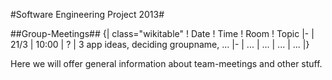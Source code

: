 #Software Engineering Project 2013#

##Group-Meetings##
{| class="wikitable"
! Date
! Time
! Room
! Topic
|-
| 21/3
| 10:00
| ?
| 3 app ideas, deciding groupname, ...
|-
| ...
| ...
| ...
| ...
|}


Here we will offer general information about team-meetings and other stuff.